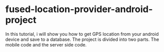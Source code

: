 # fused-location-provider-android-project
In this tutorial, i will show you how to get GPS location from your android device and save to a database. The project is divided into two parts. The mobile code and the server side code.

